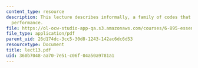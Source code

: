 ```yaml
---
content_type: resource
description: This lecture describes informally, a family of codes that achieve better-than-random
  performance.
file: https://ol-ocw-studio-app-qa.s3.amazonaws.com/courses/6-895-essential-coding-theory-fall-2004/360b7048aa707e51c06f04a50a9781a1_lect13.pdf
file_type: application/pdf
parent_uid: 26d174dc-3cc5-30d8-1243-142ac6dc6d53
resourcetype: Document
title: lect13.pdf
uid: 360b7048-aa70-7e51-c06f-04a50a9781a1
---
```

